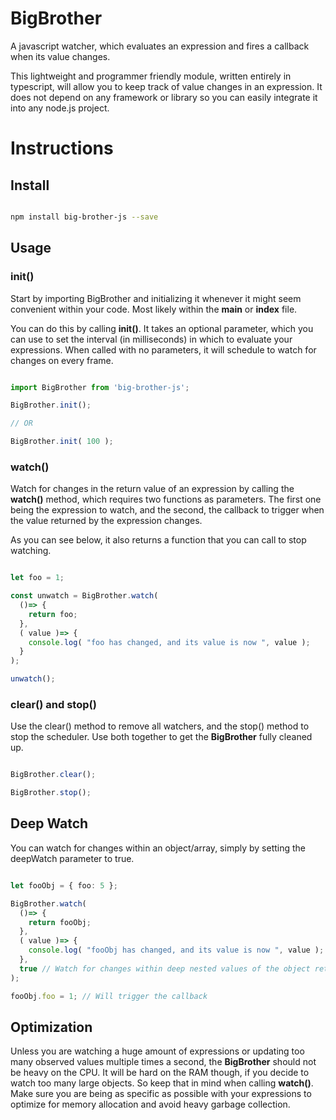 # BigBrother
A javascript watcher, which evaluates an expression and fires a callback when its value changes.

This lightweight and programmer friendly module, written entirely in typescript, will allow you to keep track of value changes in an expression. It does not depend on any framework or library so you can easily integrate it into any node.js project.

# Instructions

## Install

```bash

npm install big-brother-js --save

```

## Usage

### init()

Start by importing BigBrother and initializing it whenever it might seem convenient within your code. Most likely within the **main** or **index** file.

You can do this by calling **init()**. It takes an optional parameter, which you can use to set the interval (in milliseconds) in which to evaluate your expressions. When called with no parameters, it will schedule to watch for changes on every frame.

```typescript

import BigBrother from 'big-brother-js';

BigBrother.init();

// OR

BigBrother.init( 100 );

```

### watch()

Watch for changes in the return value of an expression by calling the **watch()** method, which requires two functions as parameters. The first one being the expression to watch, and the second, the callback to trigger when the value returned by the expression changes.

As you can see below, it also returns a function that you can call to stop watching.

```typescript

let foo = 1;

const unwatch = BigBrother.watch(
  ()=> {
    return foo;
  },
  ( value )=> {
    console.log( "foo has changed, and its value is now ", value );
  }
);

unwatch();

```

### clear() and stop()

Use the clear() method to remove all watchers, and the stop() method to stop the scheduler. Use both together to get the **BigBrother** fully cleaned up.

```typescript

BigBrother.clear();

BigBrother.stop();

```

## Deep Watch

You can watch for changes within an object/array, simply by setting the deepWatch parameter to true.

```typescript

let fooObj = { foo: 5 };

BigBrother.watch(
  ()=> {
    return fooObj;
  },
  ( value )=> {
    console.log( "fooObj has changed, and its value is now ", value );
  },
  true // Watch for changes within deep nested values of the object returned by the expression
);

fooObj.foo = 1; // Will trigger the callback

```

## Optimization

Unless you are watching a huge amount of expressions or updating too many observed values multiple times a second, the **BigBrother** should not be heavy on the CPU. It will be hard on the RAM though, if you decide to watch too many large objects. So keep that in mind when calling **watch()**. Make sure you are being as specific as possible with your expressions to optimize for memory allocation and avoid heavy garbage collection.

